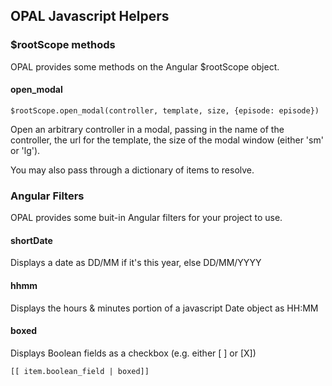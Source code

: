 ## OPAL Javascript Helpers

### $rootScope methods

OPAL provides some methods on the Angular $rootScope object.

#### open_modal

    $rootScope.open_modal(controller, template, size, {episode: episode})

Open an arbitrary controller in a modal, passing in the name of the controller,
the url for the template, the size of the modal window (either 'sm' or 'lg').

You may also pass through a dictionary of items to resolve.

### Angular Filters

OPAL provides some buit-in Angular filters for your project to use.

#### shortDate

Displays a date as DD/MM if it's this year, else DD/MM/YYYY

#### hhmm

Displays the hours & minutes portion of a javascript Date object as HH:MM


#### boxed

Displays Boolean fields as a checkbox (e.g. either [ ] or [X])

    [[ item.boolean_field | boxed]]
